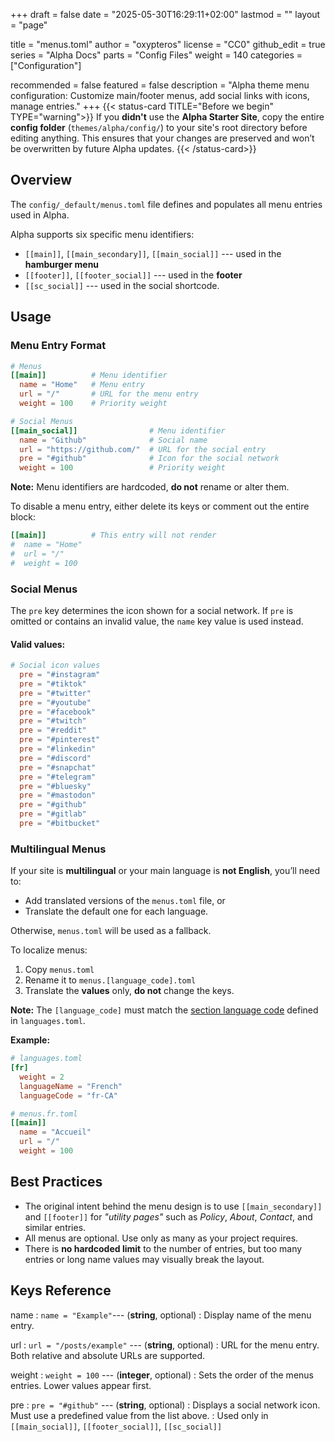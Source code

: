 +++
draft = false
date = "2025-05-30T16:29:11+02:00"
lastmod = ""
layout = "page"

title = "menus.toml"
author = "oxypteros"
license = "CC0"
github_edit = true
series = "Alpha Docs"
  parts = "Config Files"
  weight = 140
categories = ["Configuration"]

recommended = false
featured = false
description = "Alpha theme menu configuration: Customize main/footer menus, add social links with icons, manage entries."
+++
{{< status-card TITLE="Before we begin" TYPE="warning">}}
If you **didn't** use the **Alpha Starter Site**, copy the entire **config folder** (`themes/alpha/config/`) to your site's root directory before editing anything. 
This ensures that your changes are preserved and won’t be overwritten by future Alpha updates.
{{< /status-card>}}

## Overview
The `config/_default/menus.toml` file defines and populates all menu entries used in Alpha.

Alpha supports six specific menu identifiers: 
- `[[main]]`, `[[main_secondary]]`, `[[main_social]]` --- used in the **hamburger menu** 
- `[[footer]]`, `[[footer_social]]` --- used in the **footer** 
- `[[sc_social]]` --- used in the social shortcode.

## Usage

### Menu Entry Format
```toml
# Menus
[[main]]          # Menu identifier        
  name = "Home"   # Menu entry
  url = "/"       # URL for the menu entry
  weight = 100    # Priority weight

# Social Menus
[[main_social]]                # Menu identifier
  name = "Github"              # Social name
  url = "https://github.com/"  # URL for the social entry
  pre = "#github"              # Icon for the social network
  weight = 100                 # Priority weight
```
**Note:** Menu identifiers are hardcoded, **do not** rename or alter them.

To disable a menu entry, either delete its keys or comment out the entire block:
```toml
[[main]]          # This entry will not render       
#  name = "Home"   
#  url = "/"       
#  weight = 100    
``` 
### Social Menus
The `pre` key determines the icon shown for a social network.
If `pre` is omitted or contains an invalid value, the `name` key value is used instead.
#### Valid values:
```toml
# Social icon values
  pre = "#instagram"
  pre = "#tiktok"
  pre = "#twitter"
  pre = "#youtube"
  pre = "#facebook"
  pre = "#twitch"
  pre = "#reddit"
  pre = "#pinterest"
  pre = "#linkedin"
  pre = "#discord"
  pre = "#snapchat"
  pre = "#telegram"
  pre = "#bluesky"
  pre = "#mastodon"
  pre = "#github"
  pre = "#gitlab"
  pre = "#bitbucket"
```
### Multilingual Menus
If your site is **multilingual** or your main language is **not English**, you’ll need to:
- Add translated versions of the `menus.toml` file, or
- Translate the default one for each language.

Otherwise, `menus.toml` will be used as a fallback.

To localize menus:
1. Copy `menus.toml`
2. Rename it to `menus.[language_code].toml`
3. Translate the **values** only, **do not** change the keys.

**Note:** The `[language_code]` must match the [section language code](/docs/config/languages-toml/#keys-reference) defined in `languages.toml`.

**Example:**
```toml
# languages.toml
[fr]
  weight = 2
  languageName = "French"
  languageCode = "fr-CA"

# menus.fr.toml 
[[main]]              
  name = "Accueil"  
  url = "/"       
  weight = 100
```
## Best Practices
- The original intent behind the menu design is to use `[[main_secondary]]` and `[[footer]]` for *"utility pages"* such as *Policy*, *About*, *Contact*, and similar entries.
- All menus are optional. Use only as many as your project requires.
- There is **no hardcoded limit** to the number of entries, but too many entries or long name values may visually break the layout.

## Keys Reference
name
: `name = "Example"`--- (**string**, optional)
: Display name of the menu entry.

url
: `url = "/posts/example"` --- (**string**, optional)
: URL for the menu entry. Both relative and absolute URLs are supported.

weight 
: `weight = 100` --- (**integer**, optional)
: Sets the order of the menus entries. Lower values appear first. 

pre
: `pre = "#github"` --- (**string**, optional)
: Displays a social network icon.  Must use a predefined value from the list above. 
: Used only in `[[main_social]]`, `[[footer_social]]`, `[[sc_social]]`
